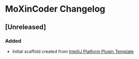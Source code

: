 <!-- Keep a Changelog guide -> https://keepachangelog.com -->

# MoXinCoder Changelog

## [Unreleased]
### Added
- Initial scaffold created from [IntelliJ Platform Plugin Template](https://github.com/JetBrains/intellij-platform-plugin-template)
